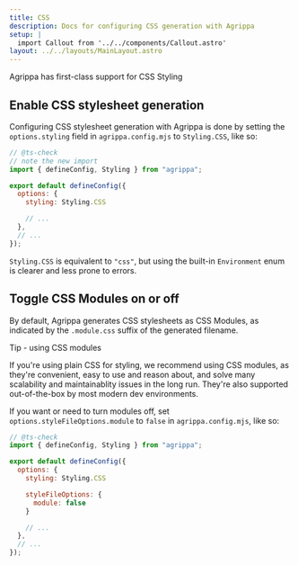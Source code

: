 ```yaml
---
title: CSS
description: Docs for configuring CSS generation with Agrippa
setup: |
  import Callout from '../../components/Callout.astro'
layout: ../../layouts/MainLayout.astro
---
```


<Callout type="success">
  <p slot="header">Agrippa has first-class support for CSS Styling</p>
</Callout>

## Enable CSS stylesheet generation

Configuring CSS stylesheet generation with Agrippa is done by setting the `options.styling` field in `agrippa.config.mjs`
to `Styling.CSS`, like so:

```js
// @ts-check
// note the new import
import { defineConfig, Styling } from "agrippa";

export default defineConfig({
  options: {
    styling: Styling.CSS

    // ...
  },
  // ...
});
```

`Styling.CSS` is equivalent to `"css"`, but using the built-in `Environment` enum is clearer and less prone to errors.

## Toggle CSS Modules on or off

By default, Agrippa generates CSS stylesheets as CSS Modules, as indicated by the `.module.css` suffix of the generated filename.

<Callout type="tip">
  <p slot="header">Tip - using CSS modules</p>
If you're using plain CSS for styling, we recommend using CSS modules, as they're convenient, easy to use and reason about, and solve many scalability and maintainablity issues in the long run. They're also supported out-of-the-box by most modern dev environments.
</Callout>



If you want or need to turn modules off, set `options.styleFileOptions.module` to `false` in `agrippa.config.mjs`, like so:

```js
// @ts-check
import { defineConfig, Styling } from "agrippa";

export default defineConfig({
  options: {
    styling: Styling.CSS

    styleFileOptions: {
      module: false
    }

    // ...
  },
  // ...
});
```